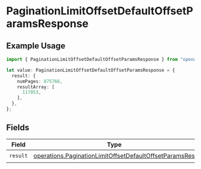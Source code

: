 # PaginationLimitOffsetDefaultOffsetParamsResponse

## Example Usage

```typescript
import { PaginationLimitOffsetDefaultOffsetParamsResponse } from "openapi/sdk/models/operations";

let value: PaginationLimitOffsetDefaultOffsetParamsResponse = {
  result: {
    numPages: 875766,
    resultArray: [
      117053,
    ],
  },
};
```

## Fields

| Field                                                                                                                                   | Type                                                                                                                                    | Required                                                                                                                                | Description                                                                                                                             |
| --------------------------------------------------------------------------------------------------------------------------------------- | --------------------------------------------------------------------------------------------------------------------------------------- | --------------------------------------------------------------------------------------------------------------------------------------- | --------------------------------------------------------------------------------------------------------------------------------------- |
| `result`                                                                                                                                | [operations.PaginationLimitOffsetDefaultOffsetParamsRes](../../../sdk/models/operations/paginationlimitoffsetdefaultoffsetparamsres.md) | :heavy_check_mark:                                                                                                                      | N/A                                                                                                                                     |